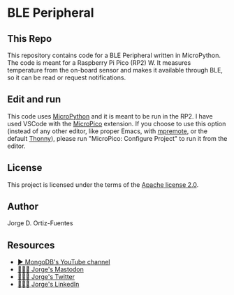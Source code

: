# BLE Peripheral

## This Repo

This repository contains code for a BLE Peripheral written in MicroPython.  The code is meant for a Raspberry Pi Pico
(RP2) W.  It measures temperature from the on-board sensor and makes it available through BLE, so it can be read or
request notifications.

## Edit and run

This code uses [MicroPython](https://micropython.org) and it is meant to be run in the RP2. I have used VSCode with the
[MicroPico](https://marketplace.visualstudio.com/items?itemName=paulober.pico-w-go) extension. If you choose to use this
option (instead of any other editor, like proper Emacs, with
[mpremote](https://docs.micropython.org/en/latest/reference/mpremote.html), or the default
[Thonny](https://thonny.org/)), please run "MicroPico: Configure Project" to run it from the editor.

## License

This project is licensed under the terms of the [Apache license 2.0](./LICENSE.txt).

## Author

Jorge D. Ortiz-Fuentes

## Resources

- [▶️ MongoDB's YouTube channel](https://www.youtube.com/c/MongoDBofficial)
- [🙋🏻‍♂️ Jorge's Mastodon](https://fosstodon.org/@jdortiz)
- [🙋🏻‍♂️ Jorge's Twitter](https://twitter.com/jdortiz)
- [🧑🏻‍💻 Jorge's LinkedIn](https://www.linkedin.com/in/jorgeortiz/)

